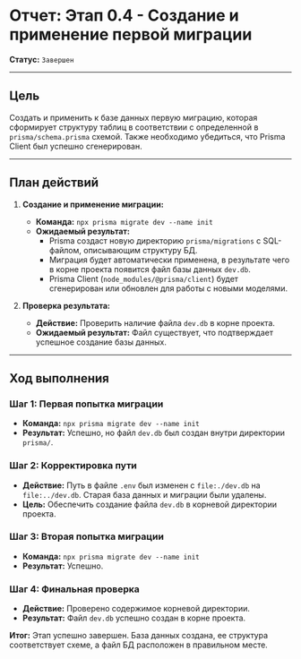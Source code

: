 # Отчет: Этап 0.4 - Создание и применение первой миграции

**Статус:** `Завершен`

---

## Цель

Создать и применить к базе данных первую миграцию, которая сформирует структуру таблиц в соответствии с определенной в `prisma/schema.prisma` схемой. Также необходимо убедиться, что Prisma Client был успешно сгенерирован.

---

## План действий

1.  **Создание и применение миграции:**
    - **Команда:** `npx prisma migrate dev --name init`
    - **Ожидаемый результат:**
        - Prisma создаст новую директорию `prisma/migrations` с SQL-файлом, описывающим структуру БД.
        - Миграция будет автоматически применена, в результате чего в корне проекта появится файл базы данных `dev.db`.
        - Prisma Client (`node_modules/@prisma/client`) будет сгенерирован или обновлен для работы с новыми моделями.

2.  **Проверка результата:**
    - **Действие:** Проверить наличие файла `dev.db` в корне проекта.
    - **Ожидаемый результат:** Файл существует, что подтверждает успешное создание базы данных.

---

## Ход выполнения

### Шаг 1: Первая попытка миграции
- **Команда:** `npx prisma migrate dev --name init`
- **Результат:** Успешно, но файл `dev.db` был создан внутри директории `prisma/`.

### Шаг 2: Корректировка пути
- **Действие:** Путь в файле `.env` был изменен с `file:./dev.db` на `file:../dev.db`. Старая база данных и миграции были удалены.
- **Цель:** Обеспечить создание файла `dev.db` в корневой директории проекта.

### Шаг 3: Вторая попытка миграции
- **Команда:** `npx prisma migrate dev --name init`
- **Результат:** Успешно.

### Шаг 4: Финальная проверка
- **Действие:** Проверено содержимое корневой директории.
- **Результат:** Файл `dev.db` успешно создан в корне проекта.

**Итог:** Этап успешно завершен. База данных создана, ее структура соответствует схеме, а файл БД расположен в правильном месте.
